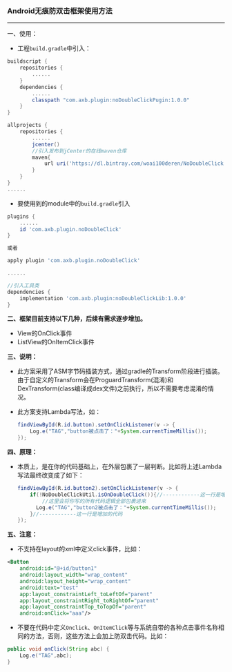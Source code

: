 ### Android无痕防双击框架使用方法

------

一、使用：

- 工程`build.gradle`中引入：

```groovy
buildscript {
    repositories {
    	......
    }
    dependencies {
        ......
        classpath "com.axb.plugin:noDoubleClickPugin:1.0.0"
    }
}

allprojects {
    repositories {
    	......
        jcenter()
        //引入发布到jCenter的在线maven仓库
        maven{
            url uri('https://dl.bintray.com/woai100deren/NoDoubleClick')
        }
    }
}
......
```

- 要使用到的module中的`build.gradle`引入

```groovy
plugins {
    ......
    id 'com.axb.plugin.noDoubleClick'
}

或者

apply plugin 'com.axb.plugin.noDoubleClick'

......

//引入工具类
dependencies {
	implementation 'com.axb.plugin:noDoubleClickLib:1.0.0'
}
```

**二、框架目前支持以下几种，后续有需求逐步增加。**

- View的OnClick事件
- ListView的OnItemClick事件

**三、说明：**

- 此方案采用了ASM字节码插装方式，通过gradle的Transform阶段进行插装。由于自定义的Transform会在ProguardTransform(混淆)和DexTransform(class编译成dex文件)之前执行，所以不需要考虑混淆的情况。

- 此方案支持Lambda写法，如：

  ```java
  findViewById(R.id.button).setOnClickListener(v -> {
      Log.e("TAG","button被点击了："+System.currentTimeMillis());
  });
  ```

**四、原理：**

- 本质上，是在你的代码基础上，在外层包裹了一层判断。比如将上述Lambda写法最终改变成了如下：

  ```java
  findViewById(R.id.button2).setOnClickListener(v -> {
      if(!NoDoubleClickUtil.isOnDoubleClick()){//------------这一行是增加的代码
          //这里会将你写的所有代码逻辑全部包裹进来
      	Log.e("TAG","button2被点击了："+System.currentTimeMillis());
      }//------------这一行是增加的代码
  });
  ```

**五、注意：**

- 不支持在layout的xml中定义click事件，比如：

```xml
<Button
    android:id="@+id/button1"
    android:layout_width="wrap_content"
    android:layout_height="wrap_content"
    android:text="test"
    app:layout_constraintLeft_toLeftOf="parent"
    app:layout_constraintRight_toRightOf="parent"
    app:layout_constraintTop_toTopOf="parent" 
    android:onClick="aaa"/>
```

- 不要在代码中定义`Onclick`、`OnItemClick`等与系统自带的各种点击事件名称相同的方法，否则，这些方法上会加上防双击代码。比如：

```java
public void onClick(String abc) {
    Log.e("TAG",abc);
}
```


